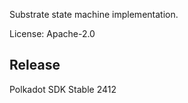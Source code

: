 Substrate state machine implementation.

License: Apache-2.0


## Release

Polkadot SDK Stable 2412
